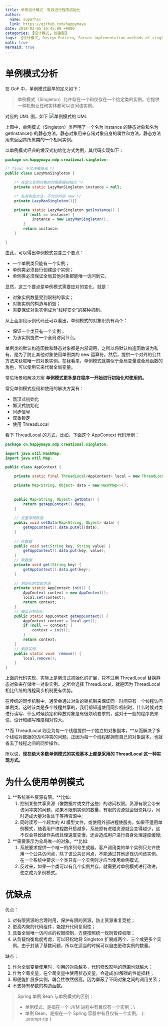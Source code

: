 ```yaml
---
title: 单例设计模式：有效进行程序初始化 
author:
  name: superhsc
  link: https://github.com/happymaya
date: 2018-02-05 16:45:00 +0800
categories: [设计模式, 创建型]
tags:  [设计模式, Design Pattern, Serven implementation methods of singleton, 单例设计模式, 对象创建型模式]
math: true
mermaid: true
---
```


# 单例模式分析
在 GoF 中，单例模式最早的定义如下：
> 单例模式（Singleton）允许存在一个和仅存在一个给定类的实例。它提供一种机制让任何实体都可以访问该实例。

对应的 UML 图，如下
![单例模式的 UML](https://maxpixelton.github.io/images/assert/design-patterns/singleton-uml.jpg)

上图中，单例模式（Singleton）类声明了一个名为 instance 的静态对象和名为 get­Instance() 的静态方法，静态对象用来存储对象自身的属性和方法，静态方法用来返回其所属类的一个相同实例。

以单例模式经典的懒汉式初始化方式为例，其代码实现如下：
```java
package cn.happymaya.ndp.creational.singleton;

/* final 不允许被继承 */
public class LazyManSingleton {

    /* 在定义实例对象的时候直接初始化 */
    private static LazyManSingleton instance = null;

    /* 私有构造方法，不允许外部 new */
    private LazyManSingleton(){}

    private static LazyManSingleton getInstance() {
        if (null == instance) {
            instance = new LazyManSingleton();
        }
        return instance;
    }

}
```
由此，可以得出单例模式包含三个要点：
- 一个单例类只能有一个实例；
- 单例类必须自行创建这个实例；
- 单例类必须保证全局其他对象都能唯一访问到它。

显然，这三个要点是单例模式需要应对的变化，就是：
- 对象实例数量受到限制的事实；
- 对象实例的构造与销毁；
- 需要保证对象实例成为“线程安全”的某种机制。

从上面那段示例代码还可以看出，单例模式的对象职责有两个：
- 保证一个类只有一个实例；
- 为该实例提供一个全局访问节点。

单例类的默认构造函数和静态对象都是内部调用，之所以将默认构造函数设为私有，是为了防止其他对象使用单例类的 new 运算符。然后，提供一个对外的公共方法来获取唯一的对象实例。在我看来，单例模式就类似于全局变量或全局函数的角色，可以使用它来代替全局变量。

常见场景和解决方案
**单例模式更多是在程序一开始进行初始化时使用的。**

常见单例模式应用和使用的解决方案有：
- 饿汉式初始化
- 懒汉式初始化
- 同步信号
- 双重锁定
- 使用 ThreadLocal

看下 ThreadLocal 的方式，比如，下面这个 AppContext 代码示例：
```java
package cn.happymaya.ndp.creational.singleton;

import java.util.HashMap;
import java.util.Map;

public class AppContext {

    private static final ThreadLocal<AppContext> local = new ThreadLocal<>();

    private Map<String, Object> data = new HashMap<>();
    
    
    public Map<String, Object> getData() {
        return getAppContext().data;
    }
    
    // 批量存储数据
    public void setData(Map<String, Object> data) {
        getAppContext().data.putAll(data);
    }
    
    // 存数据
    public void set(String key, String value) {
        getAppContext().data.put(key, value);
    }
    // 取数据
    private void get(String key) {
        getAppContext().data.get(key);
    }
    
    // 初始化的实现方法
    private static AppContext init() {
        AppContext context = new AppContext();
        local.set(context);
        return context;
    }
    // 做延迟初始化
    public static AppContext getAppContext() {
        AppContext context = local.get();
        if (null == context) {
            context = init();
        }
        return context;
    }
    // 删除实例
    public static void  remove() {
        local.remove();
    }
}
```
上面的代码实现，实际上是懒汉式初始化的扩展，只不过用 ThreadLocal 替换静态对象来存储唯一对象实例。之所会选择 ThreadLocal，就是因为 ThreadLocal 相比传统的线程同步机制更有优势。

在传统的同步机制中，通常会通过对象的锁机制来保证同一时间只有一个线程访问单例类。这时该类是多个线程共享的，我们都知道使用同步机制时，什么时候对类进行读写、什么时候锁定和释放对象是有很烦琐要求的，这对于一般的程序员来说，设计和编写难度相对较大。

**而 ThreadLocal 则会为每一个线程提供一个独立的对象副本，**从而解决了多个线程对数据的访问冲突的问题。正因为每一个线程都拥有自己的对象副本，也就省去了线程之间的同步操作。

所以说，**现在绝大多数单例模式的实现基本上都是采用的 ThreadLocal 这一种实现方式。**

# 为什么使用单例模式

1. **系统某些资源有限。**比如:
   1. 控制某些共享资源（像数据库或文件这些）的访问权限。资源有限会带来访问冲突的问题，如果不限制实例的数量，有限的资源就会很快耗尽，同时造成大量对象处于等待资源中;
   2. 同时读写一个超大的 AI 模型文件，或使用外部进程使服务，如果不适用单例模式，随着用户进程数开启越多，系统原有进程资源就会变得越少，这不仅会导致操作系统处理速度变慢，还会造成用户进行自身处理速度缓慢;
2. **需要表示为全局唯一的对象。**比如:
   1. 系统要求提供一个唯一的序列号生成器。客户调用类的单个实例只允许使用一个公共访问点，除了该公共访问点，不能通过其他途径访问该实例。在一个系统中要求一个类只有一个实例时才应当使用单例模式;
   2. 反过来，如果一个类可以有几个实例共存，就需要对单例模式进行改进，使之成为多例模式。

# 优缺点
优点：
1. 对有限资源的合理利用，保护有限的资源，防止资源重复竞抢；
2. 更高内聚的代码组件，能提升代码复用性；
3. 具备全局唯一访问点的权限控制，方便按照统一规则管控权限；
4. 从负载均衡角度考虑，可以轻松地将 Singleton 扩展成两个、三个或更多个实例。由于封装了基数问题，所以在适当的时候可以自由更改实例的数量。

缺点：
1. 作为全局变量使用时，引用的对象越多，代码修改影响的范围也就越大；
2. 作为全局变量，在全局变量中使用状态变量，会造成加/解锁的性能损耗；
3. 即便能扩展多实例，耦合性依然很高，因为屏蔽了不同对象之间的调用关系；
4. 不支持有参数的构造函数。

>  Spring 单例 Bean 与单例模式的区别：
>  - 单例模式，是指在一个 JVM 进程中有且仅有一个实例；\
>  - 单例 Bean，是指在一个 Spring 容器中有且仅有一个实例。
{: .prompt-tip }